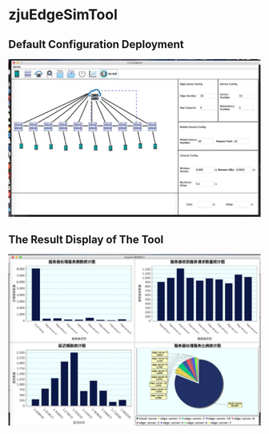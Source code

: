 # zjuEdgeSimTool

## Default Configuration Deployment
![image](https://github.com/DankeGott/ServiceRedundancy/blob/master/doc/pic/WechatIMG9.jpeg)

## The Result Display of The Tool
![image](https://github.com/DankeGott/ServiceRedundancy/blob/master/doc/pic/WechatIMG8.jpeg)


